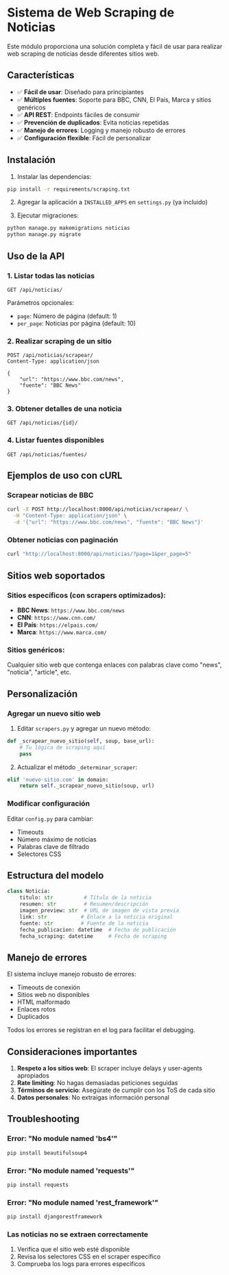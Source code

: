 # Sistema de Web Scraping de Noticias

Este módulo proporciona una solución completa y fácil de usar para realizar web scraping de noticias desde diferentes sitios web.

## Características

- ✅ **Fácil de usar**: Diseñado para principiantes
- ✅ **Múltiples fuentes**: Soporte para BBC, CNN, El País, Marca y sitios genéricos
- ✅ **API REST**: Endpoints fáciles de consumir
- ✅ **Prevención de duplicados**: Evita noticias repetidas
- ✅ **Manejo de errores**: Logging y manejo robusto de errores
- ✅ **Configuración flexible**: Fácil de personalizar

## Instalación

1. Instalar las dependencias:
```bash
pip install -r requirements/scraping.txt
```

2. Agregar la aplicación a `INSTALLED_APPS` en `settings.py` (ya incluido)

3. Ejecutar migraciones:
```bash
python manage.py makemigrations noticias
python manage.py migrate
```

## Uso de la API

### 1. Listar todas las noticias
```http
GET /api/noticias/
```

Parámetros opcionales:
- `page`: Número de página (default: 1)
- `per_page`: Noticias por página (default: 10)

### 2. Realizar scraping de un sitio
```http
POST /api/noticias/scrapear/
Content-Type: application/json

{
    "url": "https://www.bbc.com/news",
    "fuente": "BBC News"
}
```

### 3. Obtener detalles de una noticia
```http
GET /api/noticias/{id}/
```

### 4. Listar fuentes disponibles
```http
GET /api/noticias/fuentes/
```

## Ejemplos de uso con cURL

### Scrapear noticias de BBC
```bash
curl -X POST http://localhost:8000/api/noticias/scrapear/ \
  -H "Content-Type: application/json" \
  -d '{"url": "https://www.bbc.com/news", "fuente": "BBC News"}'
```

### Obtener noticias con paginación
```bash
curl "http://localhost:8000/api/noticias/?page=1&per_page=5"
```

## Sitios web soportados

### Sitios específicos (con scrapers optimizados):
- **BBC News**: `https://www.bbc.com/news`
- **CNN**: `https://www.cnn.com/`
- **El País**: `https://elpais.com/`
- **Marca**: `https://www.marca.com/`

### Sitios genéricos:
Cualquier sitio web que contenga enlaces con palabras clave como "news", "noticia", "article", etc.

## Personalización

### Agregar un nuevo sitio web

1. Editar `scrapers.py` y agregar un nuevo método:
```python
def _scrapear_nuevo_sitio(self, soup, base_url):
    # Tu lógica de scraping aquí
    pass
```

2. Actualizar el método `_determinar_scraper`:
```python
elif 'nuevo-sitio.com' in domain:
    return self._scrapear_nuevo_sitio(soup, url)
```

### Modificar configuración

Editar `config.py` para cambiar:
- Timeouts
- Número máximo de noticias
- Palabras clave de filtrado
- Selectores CSS

## Estructura del modelo

```python
class Noticia:
    titulo: str          # Título de la noticia
    resumen: str         # Resumen/descripción
    imagen_preview: str  # URL de imagen de vista previa
    link: str           # Enlace a la noticia original
    fuente: str         # Fuente de la noticia
    fecha_publicacion: datetime  # Fecha de publicación
    fecha_scraping: datetime     # Fecha de scraping
```

## Manejo de errores

El sistema incluye manejo robusto de errores:
- Timeouts de conexión
- Sitios web no disponibles
- HTML malformado
- Enlaces rotos
- Duplicados

Todos los errores se registran en el log para facilitar el debugging.

## Consideraciones importantes

1. **Respeto a los sitios web**: El scraper incluye delays y user-agents apropiados
2. **Rate limiting**: No hagas demasiadas peticiones seguidas
3. **Términos de servicio**: Asegúrate de cumplir con los ToS de cada sitio
4. **Datos personales**: No extraigas información personal

## Troubleshooting

### Error: "No module named 'bs4'"
```bash
pip install beautifulsoup4
```

### Error: "No module named 'requests'"
```bash
pip install requests
```

### Error: "No module named 'rest_framework'"
```bash
pip install djangorestframework
```

### Las noticias no se extraen correctamente
1. Verifica que el sitio web esté disponible
2. Revisa los selectores CSS en el scraper específico
3. Comprueba los logs para errores específicos
